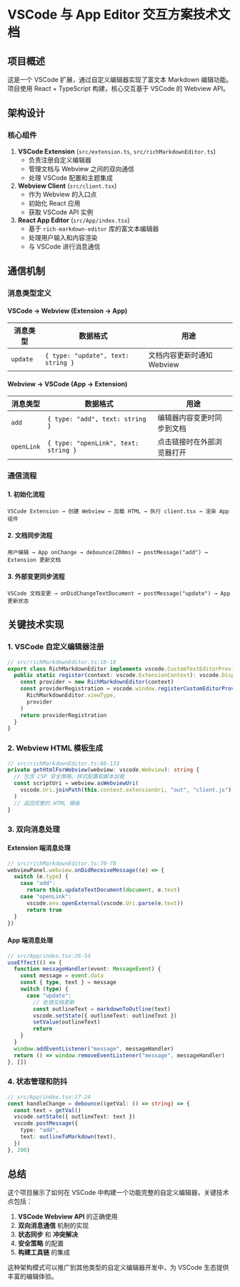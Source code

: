 # VSCode 与 App Editor 交互方案技术文档

## 项目概述

这是一个 VSCode 扩展，通过自定义编辑器实现了富文本 Markdown 编辑功能。项目使用 React + TypeScript 构建，核心交互基于 VSCode 的 Webview API。

## 架构设计

### 核心组件


1. **VSCode Extension** (`src/extension.ts`, `src/richMarkdownEditor.ts`)
   * 负责注册自定义编辑器
   * 管理文档与 Webview 之间的双向通信
   * 处理 VSCode 配置和主题集成
2. **Webview Client** (`src/client.tsx`)
   * 作为 Webview 的入口点
   * 初始化 React 应用
   * 获取 VSCode API 实例
3. **React App Editor** (`src/App/index.tsx`)
   * 基于 `rich-markdown-editor` 库的富文本编辑器
   * 处理用户输入和内容渲染
   * 与 VSCode 进行消息通信

## 通信机制

### 消息类型定义

#### VSCode → Webview (Extension → App)

| 消息类型 | 数据格式 | 用途 |
|----|----|----|
| `update` | `{ type: "update", text: string }` | 文档内容更新时通知 Webview |

#### Webview → VSCode (App → Extension)

| 消息类型 | 数据格式 | 用途 |
|----|----|----|
| `add` | `{ type: "add", text: string }` | 编辑器内容变更时同步到文档 |
| `openLink` | `{ type: "openLink", text: string }` | 点击链接时在外部浏览器打开 |

### 通信流程

#### 1. 初始化流程

```
VSCode Extension → 创建 Webview → 加载 HTML → 执行 client.tsx → 渲染 App 组件
```

#### 2. 文档同步流程

```
用户编辑 → App onChange → debounce(200ms) → postMessage("add") → Extension 更新文档
```

#### 3. 外部变更同步流程

```
VSCode 文档变更 → onDidChangeTextDocument → postMessage("update") → App 更新状态
```

## 关键技术实现

### 1. VSCode 自定义编辑器注册

```typescript
// src/richMarkdownEditor.ts:10-18
export class RichMarkdownEditor implements vscode.CustomTextEditorProvider {
  public static register(context: vscode.ExtensionContext): vscode.Disposable {
    const provider = new RichMarkdownEditor(context)
    const providerRegistration = vscode.window.registerCustomEditorProvider(
      RichMarkdownEditor.viewType,
      provider
    )
    return providerRegistration
  }
}
```

### 2. Webview HTML 模板生成

```typescript
// src/richMarkdownEditor.ts:86-133
private getHtmlForWebview(webview: vscode.Webview): string {
  // 包含 CSP 安全策略、样式配置和脚本加载
  const scriptUri = webview.asWebviewUri(
    vscode.Uri.joinPath(this.context.extensionUri, "out", "client.js")
  )
  // 返回完整的 HTML 模板
}
```

### 3. 双向消息处理

#### Extension 端消息处理

```typescript
// src/richMarkdownEditor.ts:70-78
webviewPanel.webview.onDidReceiveMessage((e) => {
  switch (e.type) {
    case "add":
      return this.updateTextDocument(document, e.text)
    case "openLink":
      vscode.env.openExternal(vscode.Uri.parse(e.text))
      return true
  }
})
```

#### App 端消息处理

```typescript
// src/App/index.tsx:26-54
useEffect(() => {
  function messageHandler(event: MessageEvent) {
    const message = event.data
    const { type, text } = message
    switch (type) {
      case "update":
        // 处理文档更新
        const outlineText = markdownToOutline(text)
        vscode.setState({ outlineText: outlineText })
        setValue(outlineText)
        return
    }
  }
  window.addEventListener("message", messageHandler)
  return () => window.removeEventListener("message", messageHandler)
}, [])
```

### 4. 状态管理和防抖

```typescript
// src/App/index.tsx:17-24
const handleChange = debounce((getVal: () => string) => {
  const text = getVal()
  vscode.setState({ outlineText: text })
  vscode.postMessage({
    type: "add",
    text: outlineToMarkdown(text),
  })
}, 200)
```

## 总结

这个项目展示了如何在 VSCode 中构建一个功能完整的自定义编辑器，关键技术点包括：


1. **VSCode Webview API** 的正确使用
2. **双向消息通信** 机制的实现
3. **状态同步** 和 **冲突解决**
4. **安全策略** 的配置
5. **构建工具链** 的集成

这种架构模式可以推广到其他类型的自定义编辑器开发中，为 VSCode 生态提供丰富的编辑体验。